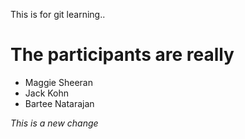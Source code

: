 This is for git learning..

# The participants are really
 - Maggie Sheeran
 - Jack Kohn
 - Bartee Natarajan
 
 _This is a new change_
